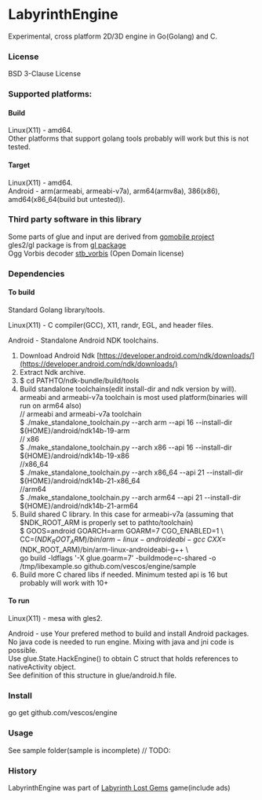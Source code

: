 # LabyrinthEngine

Experimental, cross platform  2D/3D engine in Go(Golang) and C.

### License
BSD 3-Clause License

### Supported platforms:
#### Build
Linux(X11) - amd64.  
Other platforms that support golang tools probably will work but this is not tested.
#### Target
Linux(X11) - amd64.  
Android - arm(armeabi, armeabi-v7a), arm64(armv8a), 386(x86), amd64(x86_64(build but untested)).

### Third party software in this library
Some parts of glue and input are derived from [gomobile project](https://github.com/golang/mobile)  
gles2/gl package is from [gl package](https://github.com/goxjs/gl)  
Ogg Vorbis decoder [stb_vorbis](http://nothings.org/stb_vorbis/) (Open Domain license)

### Dependencies 
#### To build
Standard Golang library/tools.

Linux(X11) - C compiler(GCC), X11, randr, EGL, and header files.

Android - Standalone Android NDK toolchains.
1. Download Android Ndk [https://developer.android.com/ndk/downloads/](https://developer.android.com/ndk/downloads/)
2. Extract Ndk archive.
3. $ cd PATHTO/ndk-bundle/build/tools
4. Build standalone toolchains(edit install-dir and ndk version by will). 
armeabi and armeabi-v7a toolchain is most used platform(binaries will run on arm64 also)  
// armeabi and armeabi-v7a toolchain  
$ ./make_standalone_toolchain.py --arch arm --api 16 --install-dir ${HOME}/android/ndk14b-19-arm  
// x86  
$ ./make_standalone_toolchain.py --arch x86 --api 16 --install-dir ${HOME}/android/ndk14b-19-x86  
//x86_64  
$ ./make_standalone_toolchain.py --arch x86_64 --api 21 --install-dir ${HOME}/android/ndk14b-21-x86_64  
//arm64  
$ ./make_standalone_toolchain.py --arch arm64 --api 21 --install-dir ${HOME}/android/ndk14b-21-arm64  
5. Build shared C library. In this case for armeabi-v7a (assuming that $NDK_ROOT_ARM is properly set to pathto/toolchain)  
$ GOOS=android GOARCH=arm GOARM=7 CGO_ENABLED=1 \  
CC=$(NDK_ROOT_ARM)/bin/arm-linux-androideabi-gcc \  
CXX=$(NDK_ROOT_ARM)/bin/arm-linux-androideabi-g++ \  
go build -ldflags '-X glue.goarm=7' -buildmode=c-shared  -o /tmp/libexample.so github.com/vescos/engine/sample  
6. Build more C chared libs if needed.
Minimum tested api is 16 but probably will work with 10+

#### To run

Linux(X11) - mesa with gles2.

Android - use Your prefered method to build and install Android packages.   
No java code is needed to run engine. Mixing with java and jni code is possible.  
Use glue.State.HackEngine() to obtain C struct that holds references to nativeActivity object.  
See definition of this structure in glue/android.h file. 

### Install
go get github.com/vescos/engine

### Usage
See sample folder(sample is incomplete)
// TODO:

### History
LabyrinthEngine was part of [Labyrinth Lost Gems](https://play.google.com/store/apps/details?id=xyz.live3dgraphs.labyrinth) game(include ads)
 
